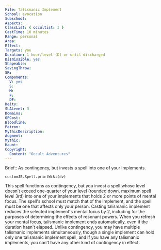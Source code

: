 ```yaml
---
File: Talismanic Implement
School: evocation
Subschool: 
Aspects: 
ClassList: { occultist: 3 }
CastTime: 10 minutes
Range: personal
Area: 
Effect: 
Targets: you
Duration: 1 hour/level (D) or until discharged
Dismissible: yes
Shapeable: 
SavingThrow: 
SR: 
Components:
  V: yes
  S: 
  M: 
  F: 
  DF: 
Deity: 
SLALevel: 3
Domains: 
GPCost: 
Bloodline: 
Patron: 
MythicDescription: 
Augment: 
Mythic: 
Haunt: 
Copyright:
  Content: "Occult Adventures"
---
```

Brief:: As contingency, but invests a spell into one of your implements.

```dataviewjs
customJS.Spell.printWiki(dv)
```

This spell functions as contingency, but you invest a spell whose level doesn't exceed one-quarter of your level (rounded down, maximum spell level 3rd) into one of your implements that holds 2 or more points of mental focus. The spell's school must match that of the implement, and the spell must be one that affects only your person. Casting talismanic implement reduces the selected implement's mental focus by 2, including for the purposes of determining the effects of resonant powers. When you refresh your mental focus, talismanic implement ends automatically, even if the duration hasn't elapsed. Unlike contingency, you may have multiple talismanic implements simultaneously, though a single implement can hold only one talismanic implement spell, and if you have any talismanic implements, you can't have any other kind of contingency in effect.
